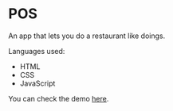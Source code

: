 # POS
An app that lets you do a restaurant like doings.

Languages used: 
- HTML
- CSS
- JavaScript

You can check the demo [here](https://andre1karl.github.io/POSTEST/). 
